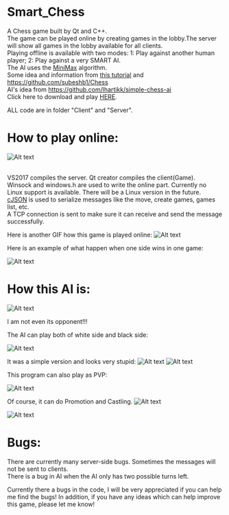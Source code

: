 # Smart_Chess
A Chess game built by Qt and C++.
</br>The game can be played online by creating games in the lobby.The server will show all games in the lobby available for all clients.
</br>Playing offline is available with two modes: 1: Play against another human player; 2: Play against a very SMART AI.
</br>The AI uses the [MiniMax](https://www.wikiwand.com/en/Minimax) algorithm.
</br>Some idea and information from [this tutorial](https://www.youtube.com/watch?v=9lqhMLFHj3A&list=PLMgDVIa0Pg8WrI9WmZR09xAbfXyfkqKWy)
and https://github.com/subeshb1/Chess
</br>AI's idea from https://github.com/lhartikk/simple-chess-ai
</br>Click here to download and play [HERE](https://github.com/Jiachenggavin/Awesome_Chess-Cpp/tree/onlineEXE).

ALL code are in folder "Client" and "Server".

# How to play online:
![Alt text](https://github.com/Jiachenggavin/Smart_Chess/raw/master/Screenshots/Start.gif)

</br>VS2017 compiles the server. Qt creator compiles the client(Game).
</br>Winsock and windows.h are used to write the online part. Currently no Linux support is available. There will be a Linux version in the future.
</br>[cJSON](https://github.com/DaveGamble/cJSON) is used to serialize messages like the move, create games, games list, etc.
</br>A TCP connection is sent to make sure it can receive and send the message successfully.

Here is another GIF how this game is played online:
![Alt text](https://github.com/Jiachenggavin/Smart_Chess/raw/master/Screenshots/Online2.gif)

Here is an example of what happen when one side wins in one game:

![Alt text](https://github.com/Jiachenggavin/Smart_Chess/raw/master/Screenshots/EndO.gif)

# How this AI is:

![Alt text](https://github.com/Jiachenggavin/Smart_Chess/raw/master/Screenshots/Lose.gif)

I am not even its opponent!!!

The AI can play both of white side and black side:

![Alt text](https://github.com/Jiachenggavin/Smart_Chess/raw/master/Screenshots/whiteAI.gif)


It was a simple version and looks very stupid:
![Alt text](https://github.com/Jiachenggavin/Smart_Chess/raw/master/Screenshots/smallfirst.gif)
![Alt text](https://github.com/Jiachenggavin/Smart_Chess/raw/master/Screenshots/smallend.gif)


This program can also play as PVP:

![Alt text](https://github.com/Jiachenggavin/Smart_Chess/raw/master/Screenshots/PvP.gif)

Of course, it can do Promotion and Castling.
![Alt text](https://github.com/Jiachenggavin/Smart_Chess/raw/master/Screenshots/promotion.gif)

![Alt text](https://github.com/Jiachenggavin/Smart_Chess/raw/master/Screenshots/NewCastling.gif)

# Bugs:
There are currently many server-side bugs. Sometimes the messages will not be sent to clients.
</br>There is a bug in AI when the AI only has two possible turns left.

Currently there a bugs in the code, I will be very appreciated if you can help me find the bugs!
In addition, if you have any ideas which can help improve this game, please let me know! 
